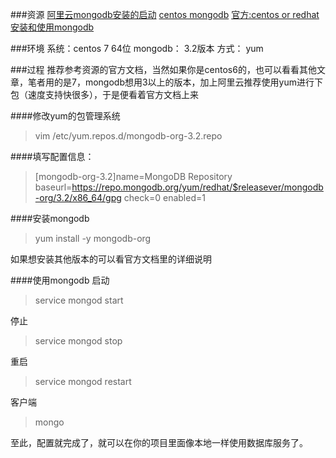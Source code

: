 ###资源
[阿里云mongodb安装的启动](http://www.tuicool.com/articles/rIj6byM)
[centos mongodb](http://www.tuicool.com/articles/JbAVvu)
[官方:centos or redhat 安装和使用mongodb](https://docs.mongodb.org/manual/tutorial/install-mongodb-on-red-hat/)

###环境
系统：centos 7 64位
mongodb： 3.2版本
方式： yum

###过程
推荐参考资源的官方文档，当然如果你是centos6的，也可以看看其他文章，笔者用的是7，mongodb想用3以上的版本，加上阿里云推荐使用yum进行下包（速度支持快很多），于是便看着官方文档上来

####修改yum的包管理系统

>vim /etc/yum.repos.d/mongodb-org-3.2.repo

####填写配置信息：
>[mongodb-org-3.2]name=MongoDB Repository
baseurl=https://repo.mongodb.org/yum/redhat/$releasever/mongodb-org/3.2/x86_64/gpg
check=0
enabled=1

####安装mongodb
>yum install -y mongodb-org

如果想安装其他版本的可以看官方文档里的详细说明

####使用mongodb
启动
>service mongod start

停止
>service mongod stop

重启
>service mongod restart

客户端
> mongo

至此，配置就完成了，就可以在你的项目里面像本地一样使用数据库服务了。
